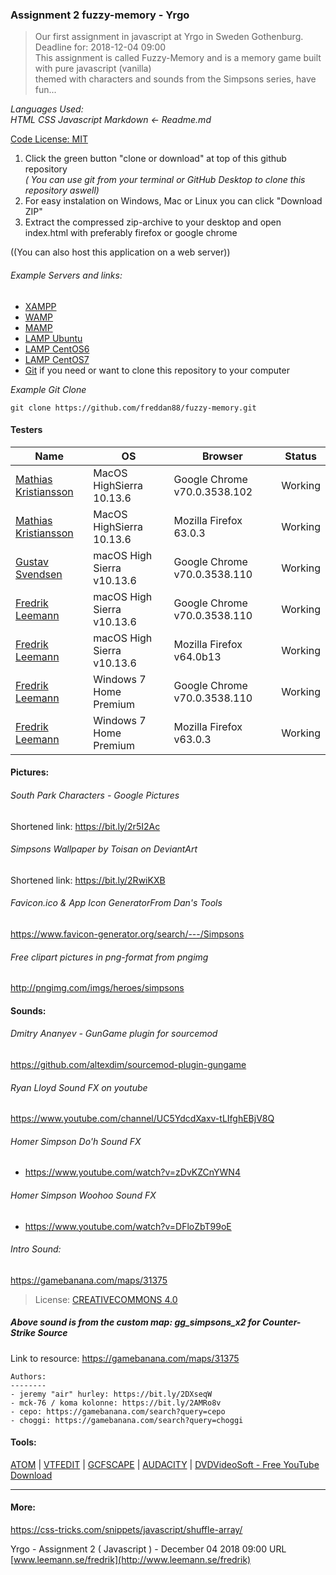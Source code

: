 ### Assignment 2 fuzzy-memory - Yrgo

> Our first assignment in javascript at Yrgo in Sweden Gothenburg. Deadline for: 2018-12-04 09:00 <br/>
This assignment is called Fuzzy-Memory and is a memory game built with pure javascript (vanilla) <br/> themed with characters and sounds from the Simpsons series, have fun...

_Languages Used:_ \
_HTML CSS Javascript Markdown <- Readme.md_

[Code License: MIT](https://choosealicense.com/licenses/mit/)

1. Click the green button "clone or download" at top of this github repository \
*( You can use git from your terminal or GitHub Desktop to clone this repository aswell)*
2. For easy instalation on Windows, Mac or Linux you can click "Download ZIP"
3. Extract the compressed zip-archive to your desktop and open index.html with preferably firefox or google chrome

((You can also host this application on a web server))

###### Example Servers and links:
- [XAMPP](https://www.apachefriends.org/index.html "Download XAMPP for Windows Linux Mac") 
- [WAMP](https://bitnami.com/stack/wamp/installer "Download WAMP for Windows Mac Linux")
- [MAMP](https://www.mamp.info/en/downloads "Download MAMP for Mac Windows")
- [LAMP Ubuntu](https://www.digitalocean.com/community/tutorials/how-to-install-linux-apache-mysql-php-lamp-stack-ubuntu-18-04 "Install LAMP on Ubuntu Linux")
- [LAMP CentOS6](https://www.digitalocean.com/community/tutorials/how-to-install-linux-apache-mysql-php-lamp-stack-on-centos-6 "Install LAMP on CentOS6 Linux")
- [LAMP CentOS7](https://www.digitalocean.com/community/tutorials/how-to-install-linux-apache-mysql-php-lamp-stack-on-centos-7 "Install LAMP on CentOS7 Linux")
- [Git](https://git-scm.com/downloads "Git downloads Mac Windows Linux/Unix") if you need or want to clone this repository to your computer

*Example Git Clone*
```git
git clone https://github.com/freddan88/fuzzy-memory.git
```

#### Testers

Name|OS|Browser|Status
-|-|-|-
[Mathias Kristiansson](https://github.com/mrmakr "Mathias Kristiansson GitHub")|MacOS HighSierra 10.13.6|Google Chrome v70.0.3538.102|Working
[Mathias Kristiansson](https://github.com/mrmakr "Mathias Kristiansson GitHub")|MacOS HighSierra 10.13.6|Mozilla Firefox 63.0.3|Working
[Gustav Svendsen](https://github.com/gsvendsen "Gustav Svendsen GitHub")|macOS High Sierra v10.13.6|Google Chrome v70.0.3538.110|Working
[Fredrik Leemann](https://github.com/freddan88 "Fredrik Leemann GitHub")|macOS High Sierra v10.13.6|Google Chrome v70.0.3538.110|Working
[Fredrik Leemann](https://github.com/freddan88 "Fredrik Leemann GitHub")|macOS High Sierra v10.13.6|Mozilla Firefox v64.0b13|Working
[Fredrik Leemann](https://github.com/freddan88 "Fredrik Leemann GitHub")|Windows 7 Home Premium|Google Chrome v70.0.3538.110|Working
[Fredrik Leemann](https://github.com/freddan88 "Fredrik Leemann GitHub")|Windows 7 Home Premium|Mozilla Firefox v63.0.3|Working

#### Pictures:

###### South Park Characters - Google Pictures
Shortened link: https://bit.ly/2r5I2Ac

###### Simpsons Wallpaper by Toisan on DeviantArt
Shortened link: https://bit.ly/2RwiKXB

###### Favicon.ico & App Icon GeneratorFrom Dan's Tools
https://www.favicon-generator.org/search/---/Simpsons

###### Free clipart pictures in png-format from pngimg
http://pngimg.com/imgs/heroes/simpsons

#### Sounds:

###### Dmitry Ananyev - GunGame plugin for sourcemod
https://github.com/altexdim/sourcemod-plugin-gungame

###### Ryan Lloyd Sound FX on youtube
https://www.youtube.com/channel/UC5YdcdXaxv-tLIfghEBjV8Q

###### Homer Simpson Do'h Sound FX
* https://www.youtube.com/watch?v=zDvKZCnYWN4

###### Homer Simpson Woohoo Sound FX
* https://www.youtube.com/watch?v=DFloZbT99oE

###### Intro Sound:
https://gamebanana.com/maps/31375
> License: [CREATIVECOMMONS 4.0](https://creativecommons.org/licenses/by-nc-nd/4.0/)

##### Above sound is from the custom map: gg_simpsons_x2 for Counter-Strike Source
Link to resource: https://gamebanana.com/maps/31375

```
Authors:
--------
- jeremy "air" hurley: https://bit.ly/2DXseqW
- mck-76 / koma kolonne: https://bit.ly/2AMRo8v
- cepo: https://gamebanana.com/search?query=cepo
- choggi: https://gamebanana.com/search?query=choggi
```

#### Tools:
[ATOM](https://atom.io/) | [VTFEDIT](http://nemesis.thewavelength.net/index.php?c=178) | [GCFSCAPE](http://nemesis.thewavelength.net/?p=26) | [AUDACITY](https://www.audacityteam.org/) | 
[DVDVideoSoft - Free YouTube Download](https://www.dvdvideosoft.com/products/dvd/Free-YouTube-Download.htm)

---

#### More:
https://css-tricks.com/snippets/javascript/shuffle-array/

Yrgo - Assignment 2 ( Javascript ) - December 04 2018 09:00 URL [www.leemann.se/fredrik](http://www.leemann.se/fredrik)